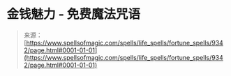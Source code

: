 <!--yml

category: 未分类

date: 2024-06-12 18:45:23

-->

# 金钱魅力 - 免费魔法咒语

> 来源：[https://www.spellsofmagic.com/spells/life_spells/fortune_spells/9342/page.html#0001-01-01](https://www.spellsofmagic.com/spells/life_spells/fortune_spells/9342/page.html#0001-01-01)
